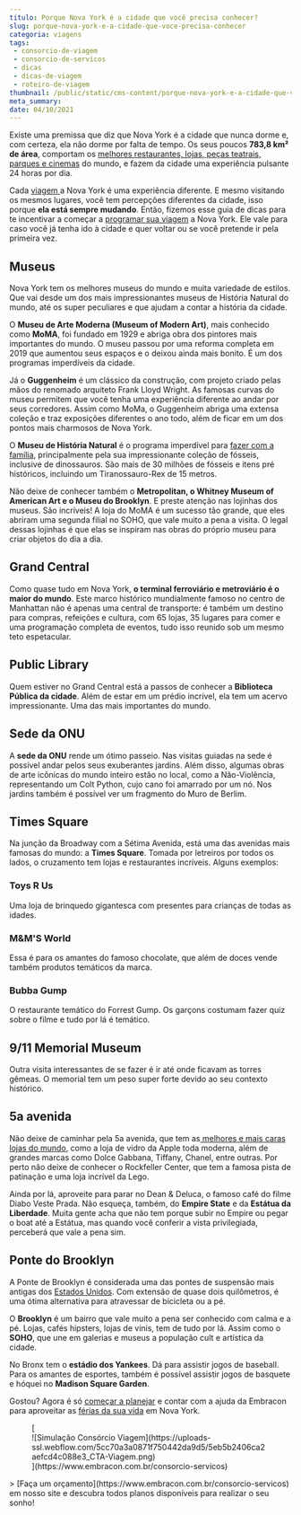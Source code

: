 ```yaml
---
titulo: Porque Nova York é a cidade que você precisa conhecer?
slug: porque-nova-york-e-a-cidade-que-voce-precisa-conhecer
categoria: viagens
tags:
 - consorcio-de-viagem
 - consorcio-de-servicos
 - dicas
 - dicas-de-viagem
 - roteiro-de-viagem
thumbnail: /public/static/cms-content/porque-nova-york-e-a-cidade-que-voce-precisa-conhecer.jpg
meta_summary: 
date: 04/10/2021
---
```

Existe uma premissa que diz que Nova York é a cidade que nunca dorme e, com certeza, ela não dorme por falta de tempo. Os seus poucos **783,8 km² de área**, comportam os [melhores restaurantes, lojas, peças teatrais, parques e cinemas](https://www.embracon.com.br/blog/35-coisas-para-fazer-quando-a-pandemia-passar) do mundo, e fazem da cidade uma experiência pulsante 24 horas por dia.

Cada [viagem ](https://www.embracon.com.br/blog/5-dicas-para-economizar-e-viajar-na-alta-temporada)a Nova York é uma experiência diferente. E mesmo visitando os mesmos lugares, você tem percepções diferentes da cidade, isso porque **ela está sempre mudando**. Então, fizemos esse guia de dicas para te incentivar a começar a [programar sua viagem](https://www.embracon.com.br/blog/saiba-como-montar-um-roteiro-de-viagem-em-7-passos) a Nova York. Ele vale para caso você já tenha ido à cidade e quer voltar ou se você pretende ir pela primeira vez.

Museus
------

Nova York tem os melhores museus do mundo e muita variedade de estilos. Que vai desde um dos mais impressionantes museus de História Natural do mundo, até os super peculiares e que ajudam a contar a história da cidade.

O **Museu de Arte Moderna (Museum of Modern Art)**, mais conhecido como **MoMA**, foi fundado em 1929 e abriga obra dos pintores mais importantes do mundo. O museu passou por uma reforma completa em 2019 que aumentou seus espaços e o deixou ainda mais bonito. É um dos programas imperdíveis da cidade.

Já o **Guggenheim** é um clássico da construção, com projeto criado pelas mãos do renomado arquiteto Frank Lloyd Wright. As famosas curvas do museu permitem que você tenha uma experiência diferente ao andar por seus corredores. Assim como MoMa, o Guggenheim abriga uma extensa coleção e traz exposições diferentes o ano todo, além de ficar em um dos pontos mais charmosos de Nova York.

O **Museu de História Natural** é o programa imperdível para [fazer com a família](https://www.embracon.com.br/blog/viagem-em-familia-4-dicas-para-agradar-a-todos), principalmente pela sua impressionante coleção de fósseis, inclusive de dinossauros. São mais de 30 milhões de fósseis e itens pré históricos, incluindo um Tiranossauro-Rex de 15 metros.

Não deixe de conhecer também o **Metropolitan, o Whitney Museum of American Art e o Museu do Brooklyn**. E preste atenção nas lojinhas dos museus. São incríveis! A loja do MoMA é um sucesso tão grande, que eles abriram uma segunda filial no SOHO, que vale muito a pena a visita. O legal dessas lojinhas é que elas se inspiram nas obras do próprio museu para criar objetos do dia a dia.

Grand Central
-------------

Como quase tudo em Nova York, **o terminal ferroviário e metroviário é o maior do mundo**. Este marco histórico mundialmente famoso no centro de Manhattan não é apenas uma central de transporte: é também um destino para compras, refeições e cultura, com 65 lojas, 35 lugares para comer e uma programação completa de eventos, tudo isso reunido sob um mesmo teto espetacular.

Public Library
--------------

Quem estiver no Grand Central está a passos de conhecer a **Biblioteca Pública da cidade**. Além de estar em um prédio incrível, ela tem um acervo impressionante. Uma das mais importantes do mundo.

Sede da ONU 
------------

A **sede da ONU** rende um ótimo passeio. Nas visitas guiadas na sede é possível andar pelos seus exuberantes jardins. Além disso, algumas obras de arte icônicas do mundo inteiro estão no local, como a Não-Violência, representando um Colt Python, cujo cano foi amarrado por um nó. Nos jardins também é possível ver um fragmento do Muro de Berlim.

Times Square
------------

Na junção da Broadway com a Sétima Avenida, está uma das avenidas mais famosas do mundo: a **Times Square**. Tomada por letreiros por todos os lados, o cruzamento tem lojas e restaurantes incríveis. Alguns exemplos:

### Toys R Us

Uma loja de brinquedo gigantesca com presentes para crianças de todas as idades.

### M&amp;M'S World

Essa é para os amantes do famoso chocolate, que além de doces vende também produtos temáticos da marca.

### Bubba Gump

O restaurante temático do Forrest Gump. Os garçons costumam fazer quiz sobre o filme e tudo por lá é temático.

9/11 Memorial Museum
--------------------

Outra visita interessantes de se fazer é ir até onde ficavam as torres gêmeas. O memorial tem um peso super forte devido ao seu contexto histórico.

5a avenida
----------

Não deixe de caminhar pela 5a avenida, que tem as[ melhores e mais caras lojas do mundo](https://www.embracon.com.br/blog/conheca-o-consumo-consciente-e-saiba-por-que-ele-faz-bem-para-o-seu-bolso), como a loja de vidro da Apple toda moderna, além de grandes marcas como Dolce Gabbana, Tiffany, Chanel, entre outras. Por perto não deixe de conhecer o Rockfeller Center, que tem a famosa pista de patinação e uma loja incrível da Lego.

Ainda por lá, aproveite para parar no Dean &amp; Deluca, o famoso café do filme Diabo Veste Prada. Não esqueça, também, do **Empire State** e da **Estátua da Liberdade**. Muita gente acha que não tem porque subir no Empire ou pegar o boat até a Estátua, mas quando você conferir a vista privilegiada, perceberá que vale a pena sim.

Ponte do Brooklyn
-----------------

A Ponte de Brooklyn é considerada uma das pontes de suspensão mais antigas dos [Estados Unidos](https://www.embracon.com.br/blog/quais-as-maiores-vantagens-de-fazer-intercambio-nos-eua). Com extensão de quase dois quilômetros, é uma ótima alternativa para atravessar de bicicleta ou a pé.

O **Brooklyn** é um bairro que vale muito a pena ser conhecido com calma e a pé. Lojas, cafés hipsters, lojas de vinis, tem de tudo por lá. Assim como o **SOHO**, que une em galerias e museus a população cult e artística da cidade.

No Bronx tem o **estádio dos Yankees**. Dá para assistir jogos de baseball. Para os amantes de esportes, também é possível assistir jogos de basquete e hóquei no **Madison Square Garden**.

Gostou? Agora é só [começar a planejar](https://www.embracon.com.br/blog/confira-estas-4-dicas-financeiras-para-planejar-uma-viagem-em-familia) e contar com a ajuda da Embracon para aproveitar as [férias da sua vida](https://www.embracon.com.br/blog/saiba-o-que-levar-na-sua-proxima-viagem) em Nova York.

<figure class="w-richtext-figure-type-image w-richtext-align-center">[<div>![Simulação Consórcio Viagem](https://uploads-ssl.webflow.com/5cc70a3a0871f750442da9d5/5eb5b2406ca2aefcd4c088e3_CTA-Viagem.png)</div>](https://www.embracon.com.br/consorcio-servicos)</figure>> [Faça um orçamento](https://www.embracon.com.br/consorcio-servicos) em nosso site e descubra todos planos disponíveis para realizar o seu sonho!

‍
